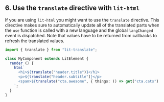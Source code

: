 ## 6. Use the `translate` directive with `lit-html`

If you are using `lit-html` you might want to use the `translate` directive. This directive makes sure to automatically update all of the translated parts when the `use` function is called with a new language and the global `langChanged` event is dispatched. Note that values have to be returned from callbacks to refresh the translated values.

```typescript
import { translate } from "lit-translate";

class MyComponent extends LitElement {
  render () {
    html`
      <h1>${translate("header.title")}</h1>
      <p>${translate("header.subtitle")}</p>
      <span>${translate("cta.awesome", { things: () => get("cta.cats") })}</span>
    `;
  }
}
```
